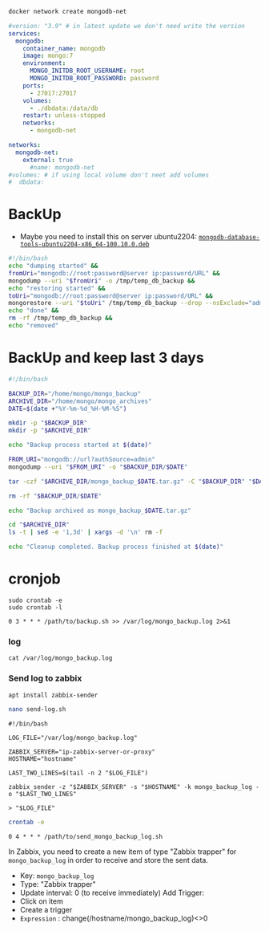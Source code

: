 ```bash
docker network create mongodb-net
```
```yml
#version: "3.9" # in latest update we don't need write the version
services:
  mongodb:
    container_name: mongodb
    image: mongo:7
    environment:
      MONGO_INITDB_ROOT_USERNAME: root
      MONGO_INITDB_ROOT_PASSWORD: password
    ports:
      - 27017:27017
    volumes:
      - ./dbdata:/data/db
    restart: unless-stopped
    networks:
      - mongodb-net

networks:
  mongodb-net:
    external: true
      #name: mongodb-net
#volumes: # if using local volume don't neet add volumes
#  dbdata:
```
# BackUp
* Maybe you need to install this on server ubuntu2204:
[`mongodb-database-tools-ubuntu2204-x86_64-100.10.0.deb`](https://www.mongodb.com/try/download/database-tools/releases/archive)
```sh
#!/bin/bash
echo "dumping started" &&
fromUri="mongodb://root:password@server ip:password/URL" &&
mongodump --uri "$fromUri" -o /tmp/temp_db_backup &&
echo "restoring started" &&
toUri="mongodb://root:password@server ip:password/URL" &&
mongorestore --uri "$toUri" /tmp/temp_db_backup --drop --nsExclude="admin.*" --nsExclude="config.*" --nsExclude="local.*" &&
echo "done" &&
rm -rf /tmp/temp_db_backup &&
echo "removed"
```
# BackUp and keep last 3 days
```sh
#!/bin/bash

BACKUP_DIR="/home/mongo/mongo_backup"
ARCHIVE_DIR="/home/mongo/mongo_archives"
DATE=$(date +"%Y-%m-%d_%H-%M-%S")

mkdir -p "$BACKUP_DIR"
mkdir -p "$ARCHIVE_DIR"

echo "Backup process started at $(date)"

FROM_URI="mongodb://url?authSource=admin"
mongodump --uri "$FROM_URI" -o "$BACKUP_DIR/$DATE"

tar -czf "$ARCHIVE_DIR/mongo_backup_$DATE.tar.gz" -C "$BACKUP_DIR" "$DATE"

rm -rf "$BACKUP_DIR/$DATE"

echo "Backup archived as mongo_backup_$DATE.tar.gz"

cd "$ARCHIVE_DIR"
ls -t | sed -e '1,3d' | xargs -d '\n' rm -f

echo "Cleanup completed. Backup process finished at $(date)"
```
# cronjob
```
sudo crontab -e
sudo crontab -l
```
```
0 3 * * * /path/to/backup.sh >> /var/log/mongo_backup.log 2>&1
```
### log
```
cat /var/log/mongo_backup.log
```
### Send log to zabbix
```bash
apt install zabbix-sender
```
```bash
nano send-log.sh
```
```vim
#!/bin/bash

LOG_FILE="/var/log/mongo_backup.log"

ZABBIX_SERVER="ip-zabbix-server-or-proxy"
HOSTNAME="hostname"

LAST_TWO_LINES=$(tail -n 2 "$LOG_FILE")

zabbix_sender -z "$ZABBIX_SERVER" -s "$HOSTNAME" -k mongo_backup_log -o "$LAST_TWO_LINES"

> "$LOG_FILE"
```
```bash
crontab -e
```
```vim
0 4 * * * /path/to/send_mongo_backup_log.sh
```
In Zabbix, you need to create a new item of type "Zabbix trapper" for `mongo_backup_log` in order to receive and store the sent data.
- Key: `mongo_backup_log`
- Type: "Zabbix trapper"
- Update interval: 0 (to receive immediately)
Add Trigger:
- Click on item
- Create a trigger
- `Expression` : change(/hostname/mongo_backup_log)<>0
